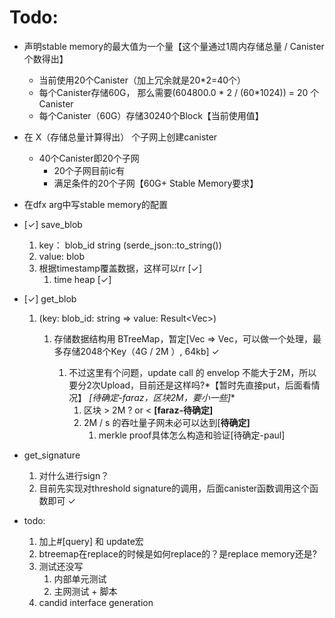 # Todo:

- 声明stable memory的最大值为一个量【这个量通过1周内存储总量 / Canister 个数得出】
    - 当前使用20个Canister（加上冗余就是20*2=40个）
    - 每个Canister存储60G， 那么需要(604800.0 * 2 / (60*1024)) = 20 个Canister
    - 每个Canister（60G）存储30240个Block【当前使用值】
- 在 X（存储总量计算得出） 个子网上创建canister
    - 40个Canister即20个子网
        - 20个子网目前ic有
        - 满足条件的20个子网【60G+ Stable Memory要求】
- 在dfx arg中写stable memory的配置

- [✓] save_blob
    1. key： blob_id string (serde_json::to_string())
    2. value: blob
    3. 根据timestamp覆盖数据，这样可以rr [✓]
        1. time heap [✓]
- [✓] get_blob
    1. (key: blob_id: string => value: Result<Vec<u8>>)
        1. 存储数据结构用 BTreeMap，暂定[Vec<u8> => Vec<u8>，可以做一个处理，最多存储2048个Key（4G / 2M ）, 64kb] ✓
            1. 不过这里有个问题，update call 的 envelop 不能大于2M，所以要分2次Upload，目前还是这样吗?*【暂时先直接put，后面看情况】
               *[待确定-faraz，区块2M，要小一些]**
                1. 区块 > 2M ? or < **[faraz-待确定]**
                2. 2M / s 的吞吐量子网未必可以达到[**待确定]**
                    1. merkle proof具体怎么构造和验证[待确定-paul]
- get_signature
    1. 对什么进行sign？
    2. 目前先实现对threshold signature的调用，后面canister函数调用这个函数即可 ✓
- todo:
    1. 加上#[query] 和 update宏
    2. btreemap在replace的时候是如何replace的？是replace memory还是?
    3. 测试还没写
        1. 内部单元测试
        2. 主网测试 + 脚本
    4. candid interface generation